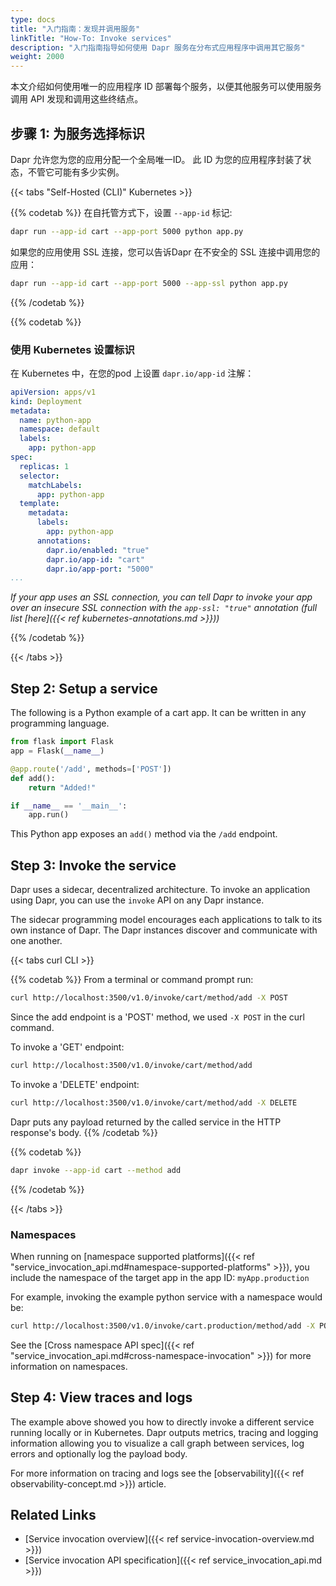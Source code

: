 ```yaml
---
type: docs
title: "入门指南：发现并调用服务"
linkTitle: "How-To: Invoke services"
description: "入门指南指导如何使用 Dapr 服务在分布式应用程序中调用其它服务"
weight: 2000
---
```


本文介绍如何使用唯一的应用程序 ID 部署每个服务，以便其他服务可以使用服务调用 API 发现和调用这些终结点。

## 步骤 1: 为服务选择标识

Dapr 允许您为您的应用分配一个全局唯一ID。 此 ID 为您的应用程序封装了状态，不管它可能有多少实例。

{{< tabs "Self-Hosted (CLI)" Kubernetes >}}

{{% codetab %}}
在自托管方式下，设置 `--app-id` 标记:

```bash
dapr run --app-id cart --app-port 5000 python app.py
```

如果您的应用使用 SSL 连接，您可以告诉Dapr 在不安全的 SSL 连接中调用您的应用：

```bash
dapr run --app-id cart --app-port 5000 --app-ssl python app.py
```
{{% /codetab %}}

{{% codetab %}}

### 使用 Kubernetes 设置标识

在 Kubernetes 中，在您的pod 上设置 `dapr.io/app-id` 注解：

```yaml
apiVersion: apps/v1
kind: Deployment
metadata:
  name: python-app
  namespace: default
  labels:
    app: python-app
spec:
  replicas: 1
  selector:
    matchLabels:
      app: python-app
  template:
    metadata:
      labels:
        app: python-app
      annotations:
        dapr.io/enabled: "true"
        dapr.io/app-id: "cart"
        dapr.io/app-port: "5000"
...
```
*If your app uses an SSL connection, you can tell Dapr to invoke your app over an insecure SSL connection with the `app-ssl: "true"` annotation (full list [here]({{< ref kubernetes-annotations.md >}}))*

{{% /codetab %}}

{{< /tabs >}}


## Step 2: Setup a service

The following is a Python example of a cart app. It can be written in any programming language.

```python
from flask import Flask
app = Flask(__name__)

@app.route('/add', methods=['POST'])
def add():
    return "Added!"

if __name__ == '__main__':
    app.run()
```

This Python app exposes an `add()` method via the `/add` endpoint.

## Step 3: Invoke the service

Dapr uses a sidecar, decentralized architecture. To invoke an application using Dapr, you can use the `invoke` API on any Dapr instance.

The sidecar programming model encourages each applications to talk to its own instance of Dapr. The Dapr instances discover and communicate with one another.

{{< tabs curl CLI >}}

{{% codetab %}}
From a terminal or command prompt run:
```bash
curl http://localhost:3500/v1.0/invoke/cart/method/add -X POST
```

Since the add endpoint is a 'POST' method, we used `-X POST` in the curl command.

To invoke a 'GET' endpoint:

```bash
curl http://localhost:3500/v1.0/invoke/cart/method/add
```

To invoke a 'DELETE' endpoint:

```bash
curl http://localhost:3500/v1.0/invoke/cart/method/add -X DELETE
```

Dapr puts any payload returned by the called service in the HTTP response's body.
{{% /codetab %}}

{{% codetab %}}
```bash
dapr invoke --app-id cart --method add
```
{{% /codetab %}}

{{< /tabs >}}

### Namespaces

When running on [namespace supported platforms]({{< ref "service_invocation_api.md#namespace-supported-platforms" >}}), you include the namespace of the target app in the app ID: `myApp.production`

For example, invoking the example python service with a namespace would be:

```bash
curl http://localhost:3500/v1.0/invoke/cart.production/method/add -X POST
```

See the [Cross namespace API spec]({{< ref "service_invocation_api.md#cross-namespace-invocation" >}}) for more information on namespaces.

## Step 4: View traces and logs

The example above showed you how to directly invoke a different service running locally or in Kubernetes. Dapr outputs metrics, tracing and logging information allowing you to visualize a call graph between services, log errors and optionally log the payload body.

For more information on tracing and logs see the [observability]({{< ref observability-concept.md >}}) article.

 ## Related Links

* [Service invocation overview]({{< ref service-invocation-overview.md >}})
* [Service invocation API specification]({{< ref service_invocation_api.md >}})
